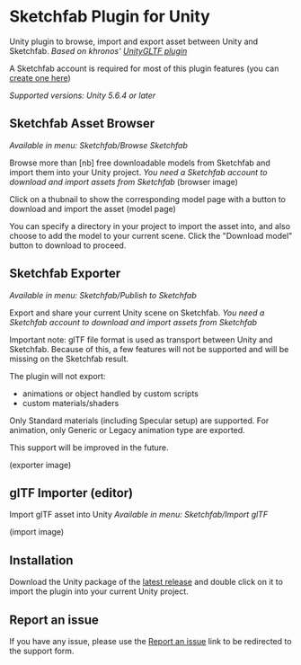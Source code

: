 # Sketchfab Plugin for Unity

Unity plugin to browse, import and export asset between Unity and Sketchfab.
*Based on khronos' [UnityGLTF plugin](https://github.com/KhronosGroup/UnityGLTF)*

A Sketchfab account is required for most of this plugin features (you can [create one here](https://sketchfab.com/signup))

*Supported versions: Unity 5.6.4 or later*

## Sketchfab Asset Browser
*Available in menu: Sketchfab/Browse Sketchfab*

Browse more than [nb] free downloadable models from Sketchfab and import them into your Unity project.
*You need a Sketchfab account to download and import assets from Sketchfab*
(browser image)

Click on a thubnail to show the corresponding model page with a button to download and import the asset
(model page)

You can specify a directory in your project to import the asset into, and also choose to add the model to your current scene.
Click the "Download model" button to download to proceed.


## Sketchfab Exporter
*Available in menu: Sketchfab/Publish to Sketchfab*

Export and share your current Unity scene on Sketchfab.
*You need a Sketchfab account to download and import assets from Sketchfab*

Important note: glTF file format is used as transport between Unity and Sketchfab.
Because of this, a few features will not be supported and will be missing on the Sketchfab result.

The plugin will not export:
* animations or object handled by custom scripts
* custom materials/shaders

Only Standard materials (including Specular setup) are supported.
For animation, only Generic or Legacy animation type are exported.

This support will be improved in the future.

(exporter image)


## glTF Importer (editor)

Import glTF asset into Unity
*Available in menu: Sketchfab/Import glTF*

(import image)


## Installation

Download the Unity package of the [latest release](https://github.com/sketchfab/UnityGLTF/releases) and double click on it to import the plugin into your current Unity project.


## Report an issue
If you have any issue, please use the [Report an issue](https://help.sketchfab.com/hc/en-us/requests/new?type=exporters&subject=Unity+Exporter) link to be redirected to the support form.
